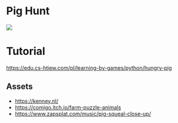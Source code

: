 # Pig Hunt

![](pigHunt.gif)

# Tutorial

https://edu.cs-htiew.com/pl/learning-by-games/python/hungry-pig

## Assets

- https://kenney.nl/
- https://comigo.itch.io/farm-puzzle-animals
- https://www.zapsplat.com/music/pig-squeal-close-up/
